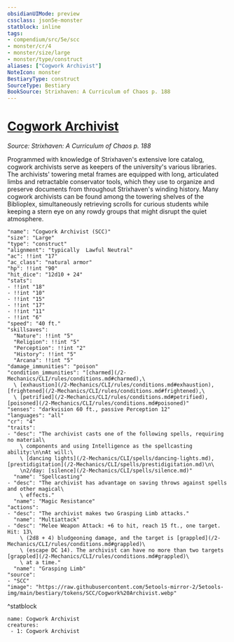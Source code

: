 ```yaml
---
obsidianUIMode: preview
cssclass: json5e-monster
statblock: inline
tags:
- compendium/src/5e/scc
- monster/cr/4
- monster/size/large
- monster/type/construct
aliases: ["Cogwork Archivist"]
NoteIcon: monster
BestiaryType: construct
SourceType: Bestiary
BookSource: Strixhaven: A Curriculum of Chaos p. 188
---
```

# [Cogwork Archivist](2-Mechanics/CLI/bestiary/construct/cogwork-archivist-scc.md)
*Source: Strixhaven: A Curriculum of Chaos p. 188*  

Programmed with knowledge of Strixhaven's extensive lore catalog, cogwork archivists serve as keepers of the university's various libraries. The archivists' towering metal frames are equipped with long, articulated limbs and retractable conservator tools, which they use to organize and preserve documents from throughout Strixhaven's winding history. Many cogwork archivists can be found among the towering shelves of the Biblioplex, simultaneously retrieving scrolls for curious students while keeping a stern eye on any rowdy groups that might disrupt the quiet atmosphere.

```statblock
"name": "Cogwork Archivist (SCC)"
"size": "Large"
"type": "construct"
"alignment": "typically  Lawful Neutral"
"ac": !!int "17"
"ac_class": "natural armor"
"hp": !!int "90"
"hit_dice": "12d10 + 24"
"stats":
- !!int "18"
- !!int "10"
- !!int "15"
- !!int "17"
- !!int "11"
- !!int "6"
"speed": "40 ft."
"skillsaves":
  "Nature": !!int "5"
  "Religion": !!int "5"
  "Perception": !!int "2"
  "History": !!int "5"
  "Arcana": !!int "5"
"damage_immunities": "poison"
"condition_immunities": "[charmed](/2-Mechanics/CLI/rules/conditions.md#charmed),\
  \ [exhaustion](/2-Mechanics/CLI/rules/conditions.md#exhaustion), [frightened](/2-Mechanics/CLI/rules/conditions.md#frightened),\
  \ [petrified](/2-Mechanics/CLI/rules/conditions.md#petrified), [poisoned](/2-Mechanics/CLI/rules/conditions.md#poisoned)"
"senses": "darkvision 60 ft., passive Perception 12"
"languages": "all"
"cr": "4"
"traits":
- "desc": "The archivist casts one of the following spells, requiring no material\
    \ components and using Intelligence as the spellcasting ability:\n\nAt will:\
    \ [dancing lights](/2-Mechanics/CLI/spells/dancing-lights.md), [prestidigitation](/2-Mechanics/CLI/spells/prestidigitation.md)\n\
    \n2/day: [silence](/2-Mechanics/CLI/spells/silence.md)"
  "name": "Spellcasting"
- "desc": "The archivist has advantage on saving throws against spells and other magical\
    \ effects."
  "name": "Magic Resistance"
"actions":
- "desc": "The archivist makes two Grasping Limb attacks."
  "name": "Multiattack"
- "desc": "Melee Weapon Attack: +6 to hit, reach 15 ft., one target. Hit: 13\
    \ (2d8 + 4) bludgeoning damage, and the target is [grappled](/2-Mechanics/CLI/rules/conditions.md#grappled)\
    \ (escape DC 14). The archivist can have no more than two targets [grappled](/2-Mechanics/CLI/rules/conditions.md#grappled)\
    \ at a time."
  "name": "Grasping Limb"
"source":
- "SCC"
"image": "https://raw.githubusercontent.com/5etools-mirror-2/5etools-img/main/bestiary/tokens/SCC/Cogwork%20Archivist.webp"
```
^statblock

```encounter-table
name: Cogwork Archivist
creatures:
 - 1: Cogwork Archivist
```